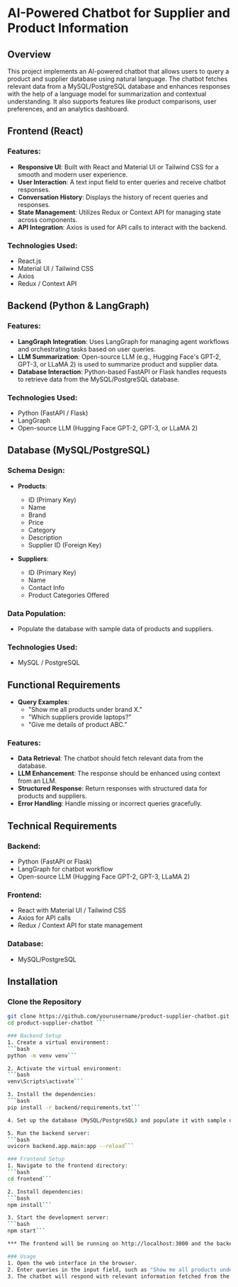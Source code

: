# AI-Powered Chatbot for Supplier and Product Information

## Overview
This project implements an AI-powered chatbot that allows users to query a product and supplier database using natural language. The chatbot fetches relevant data from a MySQL/PostgreSQL database and enhances responses with the help of a language model for summarization and contextual understanding. It also supports features like product comparisons, user preferences, and an analytics dashboard.


## Frontend (React) 

### Features:
- **Responsive UI**: Built with React and Material UI or Tailwind CSS for a smooth and modern user experience.
- **User Interaction**: A text input field to enter queries and receive chatbot responses.
- **Conversation History**: Displays the history of recent queries and responses.
- **State Management**: Utilizes Redux or Context API for managing state across components.
- **API Integration**: Axios is used for API calls to interact with the backend.

### Technologies Used:
- React.js
- Material UI / Tailwind CSS
- Axios
- Redux / Context API

## Backend (Python & LangGraph)

### Features:
- **LangGraph Integration**: Uses LangGraph for managing agent workflows and orchestrating tasks based on user queries.
- **LLM Summarization**: Open-source LLM (e.g., Hugging Face's GPT-2, GPT-3, or LLaMA 2) is used to summarize product and supplier data.
- **Database Interaction**: Python-based FastAPI or Flask handles requests to retrieve data from the MySQL/PostgreSQL database.

### Technologies Used:
- Python (FastAPI / Flask)
- LangGraph
- Open-source LLM (Hugging Face GPT-2, GPT-3, or LLaMA 2)

## Database (MySQL/PostgreSQL)

### Schema Design:
- **Products**: 
  - ID (Primary Key)
  - Name
  - Brand
  - Price
  - Category
  - Description
  - Supplier ID (Foreign Key)
  
- **Suppliers**: 
  - ID (Primary Key)
  - Name
  - Contact Info
  - Product Categories Offered

### Data Population:
- Populate the database with sample data of products and suppliers.

### Technologies Used:
- MySQL / PostgreSQL

## Functional Requirements
- **Query Examples**:
  - "Show me all products under brand X."
  - "Which suppliers provide laptops?"
  - "Give me details of product ABC."

### Features:
- **Data Retrieval**: The chatbot should fetch relevant data from the database.
- **LLM Enhancement**: The response should be enhanced using context from an LLM.
- **Structured Response**: Return responses with structured data for products and suppliers.
- **Error Handling**: Handle missing or incorrect queries gracefully.

## Technical Requirements

### Backend:
- Python (FastAPI or Flask)
- LangGraph for chatbot workflow
- Open-source LLM (Hugging Face GPT-2, GPT-3, LLaMA 2)
  
### Frontend:
- React with Material UI / Tailwind CSS
- Axios for API calls
- Redux / Context API for state management

### Database:
- MySQL/PostgreSQL

## Installation

### Clone the Repository
```bash
git clone https://github.com/yourusername/product-supplier-chatbot.git
cd product-supplier-chatbot ``` 

### Backend Setup
1. Create a virtual environment:
```bash
python -m venv venv```

2. Activate the virtual environment:
```bash
venv\Scripts\activate```

3. Install the dependencies:
```bash
pip install -r backend/requirements.txt```

4. Set up the database (MySQL/PostgreSQL) and populate it with sample data.

5. Run the backend server:
```bash
uvicorn backend.app.main:app --reload```

### Frontend Setup
1. Navigate to the frontend directory:
```bash
cd frontend```

2. Install dependencies:
```bash
npm install```

3. Start the development server:
```bash
npm start```

*** The frontend will be running on http://localhost:3000 and the backend on http://127.0.0.1:8000.

### Usage
1. Open the web interface in the browser.
2. Enter queries in the input field, such as "Show me all products under brand X."
3. The chatbot will respond with relevant information fetched from the database, enhanced with LLM summaries.

